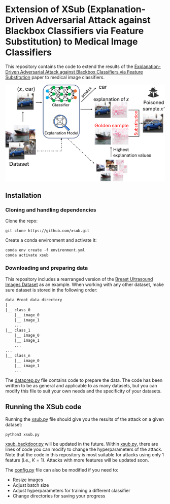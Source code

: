 # Extension of XSub (Explanation-Driven Adversarial Attack against Blackbox Classifiers via Feature Substitution) to Medical Image Classifiers

This repository contains the code to extend the results of the [Explanation-Driven Adversarial Attack against Blackbox Classifiers via Feature Substitution](https://ieeexplore.ieee.org/document/10825935) paper to medical image classifiers. 

![Overview of the attack](framework.png)

## Installation 

### Cloning and handling dependencies 

Clone the repo:

```
git clone https://github.com/xsub.git
```

Create a conda environment and activate it:

```
conda env create -f environment.yml
conda activate xsub
```

### Downloading and preparing data 

This repository includes a rearranged version of the [Breast Ultrasound Images Dataset](https://www.kaggle.com/datasets/aryashah2k/breast-ultrasound-images-dataset/data) as an example. When working with any other dataset, make sure dataset is stored in the following order:
```
data #root data directory
|
|__ class_0 
    |__ image_0
    |__ image_1
    ...
|__ class_1
    |__ image_0
    |__ image_1
    ...
...
|__ class_n
    |__ image_0
    |__ image_1
    ...
```
The [dataprep.py](dataprep.py) file contains code to prepare the data. The code has been written to be as general and applicable to as many datasets, but you can modify this file to suit your own needs and the specificity of your datasets. 

## Running the XSub code 
Running the [xsub.py](xsub.py) file should give you the results of the attack on a given dataset:
```
python3 xsub.py
```
[xsub_backdoor.py](xsub_backdoor.py) will be updated in the future.
Within [xsub.py](xsub.py), there are lines of code you can modify to change the hyperparameters of the attack. Note that the code in this repository is most suitable for attacks using only 1 feature (i.e., $K=1$). Attacks with more features will be updated soon. 

The [config.py](utils/config.py) file can also be modified if you need to:
- Resize images
- Adjust batch size
- Adjust hyperparameters for training a different classifier
- Change directories for saving your progress


